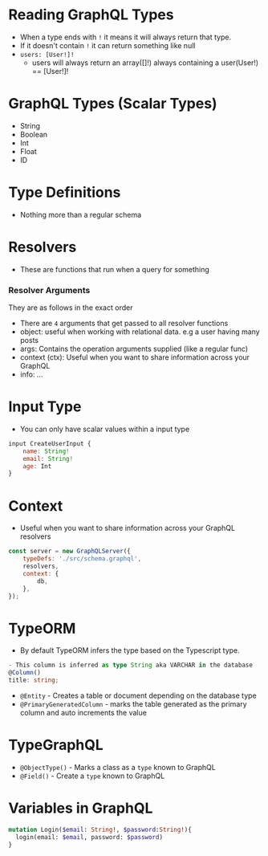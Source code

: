 # Reading GraphQL Types
- When a type ends with `!` it means it will always return that type.
- If it doesn't contain `!` it can return something like null
- `users: [User!]!`
    - users will always return an array([]!) always containing a user(User!) == [User!]!

# GraphQL Types (Scalar Types)
- String
- Boolean
- Int
- Float
- ID

# Type Definitions
- Nothing more than a regular schema

# Resolvers
- These are functions that run when a query for something

### Resolver Arguments
They are as follows in the exact order 
- There are `4` arguments that get passed to all resolver functions
- object: useful when working with relational data. e.g a user having many posts 
- args: Contains the operation arguments supplied (like a regular func)
- context (ctx): Useful when you want to share information across your GraphQL
- info: ...

# Input Type
- You can only have scalar values within a input type 
```js
input CreateUserInput {
    name: String!
    email: String!
    age: Int
}
```

# Context
- Useful when you want to share information across your GraphQL resolvers
```js
const server = new GraphQLServer({
    typeDefs: './src/schema.graphql',
    resolvers,
    context: {
        db,
    },
});
```
# TypeORM
- By default TypeORM infers the type based on the Typescript type.
```ts
- This column is inferred as type String aka VARCHAR in the database
@Column()
title: string;
```

- `@Entity` - Creates a table or document depending on the database type
- `@PrimaryGeneratedColumn` - marks the table generated as the primary column and auto increments the value 

# TypeGraphQL
- `@ObjectType()` - Marks a class as a `type` known to GraphQL
- `@Field()` - Create a `type` known to GraphQL

# Variables in GraphQL
```graphql
mutation Login($email: String!, $password:String!){
  login(email: $email, password: $password)
}
```
